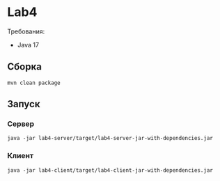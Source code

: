 # Lab4

Требования:
- Java 17

## Сборка

```shell
mvn clean package
```

## Запуск

### Сервер

```shell
java -jar lab4-server/target/lab4-server-jar-with-dependencies.jar
```

### Клиент

```shell
java -jar lab4-client/target/lab4-client-jar-with-dependencies.jar
```